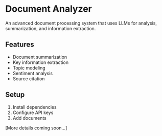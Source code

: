 # Document Analyzer

An advanced document processing system that uses LLMs for analysis, summarization, and information extraction.

## Features

- Document summarization
- Key information extraction
- Topic modeling
- Sentiment analysis
- Source citation

## Setup

1. Install dependencies
2. Configure API keys
3. Add documents

[More details coming soon...]